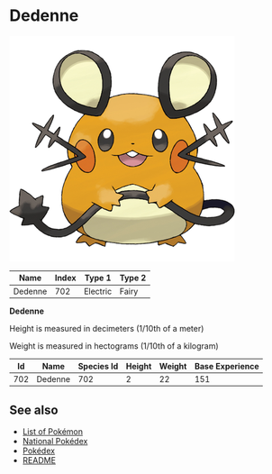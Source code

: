 # Dedenne


![Dedenne](images/702.png)

| **Name** | **Index** | **Type 1** | **Type 2** |
|----|----|----|----|
| Dedenne | 702 | Electric | Fairy  |

**Dedenne** 


Height is measured in decimeters (1/10th of a meter)

Weight is measured in hectograms (1/10th of a kilogram)

| **Id** | **Name** | **Species Id** | **Height** | **Weight** | **Base Experience** |
|--------|----------|----------------|------------|------------|---------------------|
| 702 | Dedenne | 702 | 2 | 22 | 151 |


## See also

- [List of Pokémon](../pokemon.md)
- [National Pokédex](../national_pokedex.md)
- [Pokédex](../pokedex.md)
- [README](../README.md)
